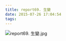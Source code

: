 ```yaml
---
title: report69. 生變
date: 2015-07-26 17:04:54
tags:
---
```

![report69. 生變.jpg](https://i.loli.net/2018/03/23/5ab48f872bfa2.jpg)
